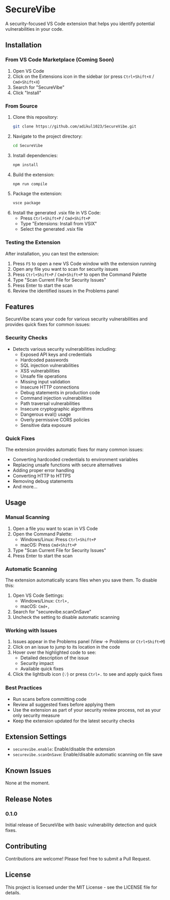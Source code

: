 # SecureVibe

A security-focused VS Code extension that helps you identify potential vulnerabilities in your code.

## Installation

### From VS Code Marketplace (Coming Soon)
1. Open VS Code
2. Click on the Extensions icon in the sidebar (or press `Ctrl+Shift+X` / `Cmd+Shift+X`)
3. Search for "SecureVibe"
4. Click "Install"

### From Source
1. Clone this repository:
   ```bash
   git clone https://github.com/adikul1023/SecureVibe.git
   ```
2. Navigate to the project directory:
   ```bash
   cd SecureVibe
   ```
3. Install dependencies:
   ```bash
   npm install
   ```
4. Build the extension:
   ```bash
   npm run compile
   ```
5. Package the extension:
   ```bash
   vsce package
   ```
6. Install the generated .vsix file in VS Code:
   - Press `Ctrl+Shift+P` / `Cmd+Shift+P`
   - Type "Extensions: Install from VSIX"
   - Select the generated .vsix file

### Testing the Extension

After installation, you can test the extension:

1. Press `F5` to open a new VS Code window with the extension running
2. Open any file you want to scan for security issues
3. Press `Ctrl+Shift+P` / `Cmd+Shift+P` to open the Command Palette
4. Type "Scan Current File for Security Issues"
5. Press Enter to start the scan
6. Review the identified issues in the Problems panel

## Features

SecureVibe scans your code for various security vulnerabilities and provides quick fixes for common issues:

### Security Checks
- Detects various security vulnerabilities including:
  - Exposed API keys and credentials
  - Hardcoded passwords
  - SQL injection vulnerabilities
  - XSS vulnerabilities
  - Unsafe file operations
  - Missing input validation
  - Insecure HTTP connections
  - Debug statements in production code
  - Command injection vulnerabilities
  - Path traversal vulnerabilities
  - Insecure cryptographic algorithms
  - Dangerous eval() usage
  - Overly permissive CORS policies
  - Sensitive data exposure

### Quick Fixes
The extension provides automatic fixes for many common issues:
- Converting hardcoded credentials to environment variables
- Replacing unsafe functions with secure alternatives
- Adding proper error handling
- Converting HTTP to HTTPS
- Removing debug statements
- And more...

## Usage

### Manual Scanning
1. Open a file you want to scan in VS Code
2. Open the Command Palette:
   - Windows/Linux: Press `Ctrl+Shift+P`
   - macOS: Press `Cmd+Shift+P`
3. Type "Scan Current File for Security Issues"
4. Press Enter to start the scan

### Automatic Scanning
The extension automatically scans files when you save them. To disable this:
1. Open VS Code Settings:
   - Windows/Linux: `Ctrl+,`
   - macOS: `Cmd+,`
2. Search for "securevibe.scanOnSave"
3. Uncheck the setting to disable automatic scanning

### Working with Issues
1. Issues appear in the Problems panel (View → Problems or `Ctrl+Shift+M`)
2. Click on an issue to jump to its location in the code
3. Hover over the highlighted code to see:
   - Detailed description of the issue
   - Security impact
   - Available quick fixes
4. Click the lightbulb icon (💡) or press `Ctrl+.` to see and apply quick fixes

### Best Practices
- Run scans before committing code
- Review all suggested fixes before applying them
- Use the extension as part of your security review process, not as your only security measure
- Keep the extension updated for the latest security checks

## Extension Settings

* `securevibe.enable`: Enable/disable the extension
* `securevibe.scanOnSave`: Enable/disable automatic scanning on file save

## Known Issues

None at the moment.

## Release Notes

### 0.1.0

Initial release of SecureVibe with basic vulnerability detection and quick fixes.

## Contributing

Contributions are welcome! Please feel free to submit a Pull Request.

## License

This project is licensed under the MIT License - see the LICENSE file for details. 